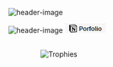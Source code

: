 <!-- src/template/README.liquid -->

<!-- src/template/header.liquid -->
![header-image](https://capsule-render.vercel.app/api?type=waving&color=0:FF79C6,100:8f42fd&text=Hey!%20Jay%20here...&animation=fadeIn&fontSize=48&fontAlignY=40&height=200&fontColor=F8F0FF)
<br>

<!-- src/template/contact.liquid -->
![header-image](https://img.shields.io/badge/LinkedIn-0077B5?style=flat-square&logo=linkedin&logoColor=white) [![header-image](assets/notion_badge.png)](https://jayypluss.notion.site/Portfolio-d1e992c932fe4d01b21b8bb5843aa4c1)
<br>
<br>


<!-- src/template/content.liquid -->
<div id="social" style="display: flex; flex-direction: column; width: 854px; justify-content: center; padding: 0 64px">
    <img src="https://github-profile-trophy.vercel.app/?username=jayypluss&theme=dracula" alt="Trophies"/>
</div>
<br>

